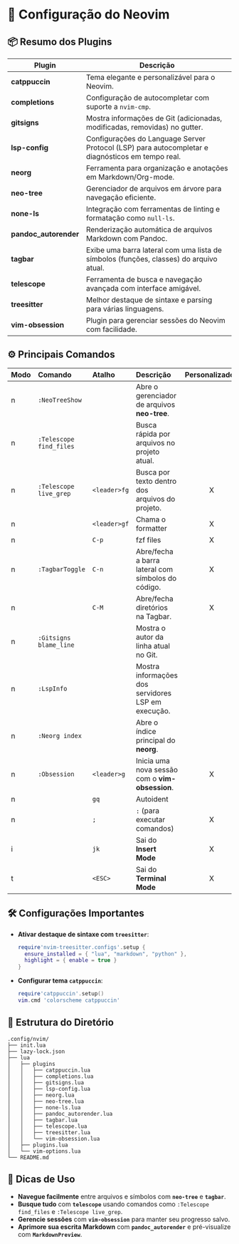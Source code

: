 # 📝 **Configuração do Neovim**

## 📦 **Resumo dos Plugins**

| **Plugin**               | **Descrição**                                                                                       |
|--------------------------|-----------------------------------------------------------------------------------------------------|
| **catppuccin**           | Tema elegante e personalizável para o Neovim.                                                       |
| **completions**          | Configuração de autocompletar com suporte a `nvim-cmp`.                                             |
| **gitsigns**             | Mostra informações de Git (adicionadas, modificadas, removidas) no gutter.                          |
| **lsp-config**           | Configurações do Language Server Protocol (LSP) para autocompletar e diagnósticos em tempo real.    |
| **neorg**                | Ferramenta para organização e anotações em Markdown/Org-mode.                                       |
| **neo-tree**             | Gerenciador de arquivos em árvore para navegação eficiente.                                         |
| **none-ls**              | Integração com ferramentas de linting e formatação como `null-ls`.                                  |
| **pandoc_autorender**    | Renderização automática de arquivos Markdown com Pandoc.                                            |
| **tagbar**               | Exibe uma barra lateral com uma lista de símbolos (funções, classes) do arquivo atual.              |
| **telescope**            | Ferramenta de busca e navegação avançada com interface amigável.                                    |
| **treesitter**           | Melhor destaque de sintaxe e parsing para várias linguagens.                                        |
| **vim-obsession**        | Plugin para gerenciar sessões do Neovim com facilidade.                                             |

## ⚙️ **Principais Comandos**

| **Modo** | **Comando**             | **Atalho**        | **Descrição**                                               | **Personalizado?** |
|:---------|:------------------------|:------------------|:------------------------------------------------------------|:------------------:|
| n        | `:NeoTreeShow`          |                   | Abre o gerenciador de arquivos **neo-tree**.                |                    |
| n        | `:Telescope find_files` |                   | Busca rápida por arquivos no projeto atual.                 |                    |
| n        | `:Telescope live_grep`  | `<leader>fg`      | Busca por texto dentro dos arquivos do projeto.             | X                  |
| n        |                         | `<leader>gf`      | Chama o formatter                                           | X                  |
| n        |                         | `C-p`             | fzf files                                                   | X                  |
| n        | `:TagbarToggle`         | `C-n`             | Abre/fecha a barra lateral com símbolos do código.          | X                  |
| n        |                         | `C-M`             | Abre/fecha diretórios na Tagbar.                            | X                  |
| n        | `:Gitsigns blame_line`  |                   | Mostra o autor da linha atual no Git.                       |                    |
| n        | `:LspInfo`              |                   | Mostra informações dos servidores LSP em execução.          |                    |
| n        | `:Neorg index`          |                   | Abre o índice principal do **neorg**.                       |                    |
| n        | `:Obsession`            | `<leader>g`       | Inicia uma nova sessão com o **vim-obsession**.             | X                  |
| n        |                         | `gq`              | Autoident                                                   |                    |
| n        |                         | `;`               | `:` (para executar comandos)                                | X                  |
| i        |                         | `jk`              | Sai do **Insert Mode**                                      | X                  |
| t        |                         | `<ESC>`           | Sai do **Terminal Mode**                                    | X                  |

## 🛠️ **Configurações Importantes**

- **Ativar destaque de sintaxe com `treesitter`**:
  ```lua
  require'nvim-treesitter.configs'.setup {
    ensure_installed = { "lua", "markdown", "python" },
    highlight = { enable = true }
  }
  ```

- **Configurar tema `catppuccin`**:
  ```lua
  require'catppuccin'.setup()
  vim.cmd 'colorscheme catppuccin'
  ```

## 📁 **Estrutura do Diretório**

```
.config/nvim/
├── init.lua
├── lazy-lock.json
├── lua
│   ├── plugins
│   │   ├── catppuccin.lua
│   │   ├── completions.lua
│   │   ├── gitsigns.lua
│   │   ├── lsp-config.lua
│   │   ├── neorg.lua
│   │   ├── neo-tree.lua
│   │   ├── none-ls.lua
│   │   ├── pandoc_autorender.lua
│   │   ├── tagbar.lua
│   │   ├── telescope.lua
│   │   ├── treesitter.lua
│   │   └── vim-obsession.lua
│   ├── plugins.lua
│   └── vim-options.lua
└── README.md
```

## 🚀 **Dicas de Uso**

- **Navegue facilmente** entre arquivos e símbolos com **`neo-tree`** e **`tagbar`**.
- **Busque tudo** com **`telescope`** usando comandos como `:Telescope find_files` e `:Telescope live_grep`.
- **Gerencie sessões** com **`vim-obsession`** para manter seu progresso salvo.
- **Aprimore sua escrita Markdown** com **`pandoc_autorender`** e pré-visualize com **`MarkdownPreview`**.
